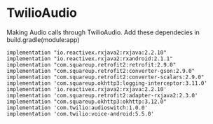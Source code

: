 # TwilioAudio
Making Audio calls through TwilioAudio.
Add these dependecies in build.gradle(module:app)


    implementation "io.reactivex.rxjava2:rxjava:2.2.10"
    implementation "io.reactivex.rxjava2:rxandroid:2.1.1"
    implementation "com.squareup.retrofit2:retrofit:2.9.0"
    implementation "com.squareup.retrofit2:converter-gson:2.9.0"
    implementation "com.squareup.retrofit2:converter-scalars:2.9.0"
    implementation 'com.squareup.okhttp3:logging-interceptor:3.11.0'
    implementation 'io.reactivex.rxjava2:rxjava:2.2.10'
    implementation 'com.squareup.retrofit2:adapter-rxjava2:2.3.0'
    implementation "com.squareup.okhttp3:okhttp:3.12.0"
    implementation 'com.twilio:audioswitch:1.0.0'
    implementation 'com.twilio:voice-android:5.5.0'
